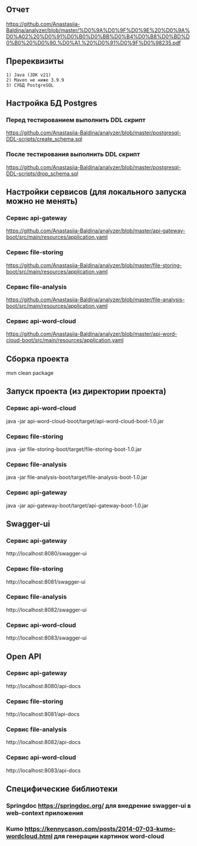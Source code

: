 ## Отчет
https://github.com/Anastasiia-Baldina/analyzer/blob/master/%D0%9A%D0%9F%D0%9E%20%D0%9A%D0%A02%20%D0%91%D0%B0%D0%BB%D0%B4%D0%B8%D0%BD%D0%B0%20%D0%90.%D0%A1.%20%D0%91%D0%9F%D0%98235.pdf

## Пререквизиты 
    1) Java (JDK v21)
    2) Maven не ниже 3.9.9
    3) СУБД PostgreSQL

## Настройка БД Postgres
### Перед тестированием выполнить DDL скрипт 
https://github.com/Anastasiia-Baldina/analyzer/blob/master/postgresql-DDL-scripts/create_schema.sql
### После тестирования выполнить DDL скрипт 
https://github.com/Anastasiia-Baldina/analyzer/blob/master/postgresql-DDL-scripts/drop_schema.sql

## Настройки сервисов (для локального запуска можно не менять)
### Сервис api-gateway
https://github.com/Anastasiia-Baldina/analyzer/blob/master/api-gateway-boot/src/main/resources/application.yaml
### Сервис file-storing
https://github.com/Anastasiia-Baldina/analyzer/blob/master/file-storing-boot/src/main/resources/application.yaml
### Сервис file-analysis
https://github.com/Anastasiia-Baldina/analyzer/blob/master/file-analysis-boot/src/main/resources/application.yaml
### Сервис api-word-cloud
https://github.com/Anastasiia-Baldina/analyzer/blob/master/api-word-cloud-boot/src/main/resources/application.yaml

## Сборка проекта
mvn clean package

## Запуск проекта (из директории проекта)
### Сервис api-word-cloud
java -jar api-word-cloud-boot/target/api-word-cloud-boot-1.0.jar
### Сервис file-storing
java -jar file-storing-boot/target/file-storing-boot-1.0.jar
### Сервис file-analysis
java -jar file-analysis-boot/target/file-analysis-boot-1.0.jar
### Сервис api-gateway
java -jar api-gateway-boot/target/api-gateway-boot-1.0.jar

## Swagger-ui
### Сервис api-gateway
http://localhost:8080/swagger-ui
### Сервис file-storing
http://localhost:8081/swagger-ui
### Сервис file-analysis
http://localhost:8082/swagger-ui
### Сервис api-word-cloud
http://localhost:8083/swagger-ui

## Open API
### Сервис api-gateway
http://localhost:8080/api-docs
### Сервис file-storing
http://localhost:8081/api-docs
### Сервис file-analysis
http://localhost:8082/api-docs
### Сервис api-word-cloud
http://localhost:8083/api-docs

## Cпецифические библиотеки
### Springdoc https://springdoc.org/ для внедрение swagger-ui в web-context приложения
### Kumo https://kennycason.com/posts/2014-07-03-kumo-wordcloud.html для генерации картинок word-cloud

